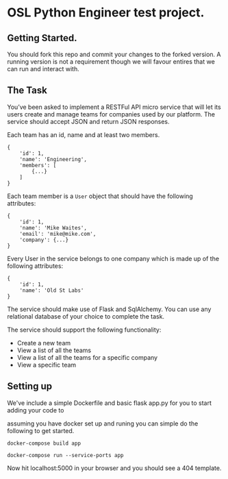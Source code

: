 # OSL Python Engineer test project.

## Getting Started.

You should fork this repo and commit your changes to the forked version.  A running version is not a requirement though we will favour entires that we can run and interact with.

## The Task

You’ve been asked to implement a RESTFul API micro service that will let its users create and manage teams for companies used by our platform. The service should accept JSON and return JSON responses.

Each team has an id, name and at least two members.
```
{
    'id': 1,
    'name': 'Engineering',
    'members': [
        {...}
    ]
}
```

Each team member is a `User` object that should have the following attributes:
```
{
    'id': 1,
    'name': 'Mike Waites',
    'email': 'mike@mike.com',
    'company': {...}
}
```

Every User in the service belongs to one company which is made up of the following attributes:

```
{
    'id': 1,
    'name': 'Old St Labs'
}
```

The service should make use of Flask and SqlAlchemy.  You can use any relational database of your choice to complete the task.

The service should support the following functionality:
* Create a new team
* View a list of all the teams
* View a list of all the teams for a specific company
* View a specific team


## Setting up

We've include a simple Dockerfile and basic flask app.py for you to start adding your code to

assuming you have docker set up and runing you can simple do the following to get started.

`docker-compose build app`

`docker-compose run --service-ports app`

Now hit localhost:5000 in your browser and you should see a 404 template.
